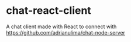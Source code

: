 # chat-react-client
A chat client made with React to connect with https://github.com/adrianulima/chat-node-server
